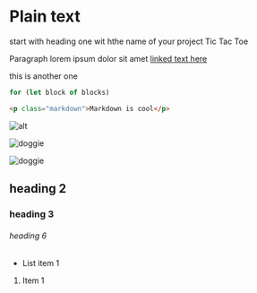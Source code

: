 # Plain text

start with heading one wit hthe name of your project Tic Tac Toe

Paragraph lorem ipsum dolor sit amet [linked text here](https://link.com)

this is another one

```javascript
for (let block of blocks)
```

```html
<p class="markdown">Markdown is cool</p>
```

![alt](src)

![doggie](./local/photo.jpg)

![doggie](https://placedog.net/400)


## heading 2
### heading 3
###### heading 6

- List item 1

1. Item 1

